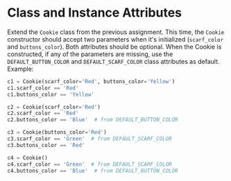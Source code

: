# Class and Instance Attributes

Extend the `Cookie` class from the previous assignment. This time, the `Cookie` constructor should accept two parameters when it's initialized (`scarf_color` and `buttons_color`). Both attributes should be optional. When the Cookie is constructed, if any of the parameters are missing, use the `DEFAULT_BUTTON_COLOR` and `DEFAULT_SCARF_COLOR` class attributes as default. Example:

```python
c1 = Cookie(scarf_color='Red', buttons_color='Yellow')
c1.scarf_color == 'Red'
c1.buttons_color == 'Yellow'

c2 = Cookie(scarf_color='Red')
c2.scarf_color == 'Red'
c2.buttons_color == 'Blue'  # from DEFAULT_BUTTON_COLOR

c3 = Cookie(buttons_color='Red')
c3.scarf_color == 'Green'  # from DEFAULT_SCARF_COLOR
c3.buttons_color == 'Red'

c4 = Cookie()
c4.scarf_color == 'Green'  # from DEFAULT_SCARF_COLOR
c4.buttons_color == 'Blue'  # from DEFAULT_BUTTON_COLOR
```

